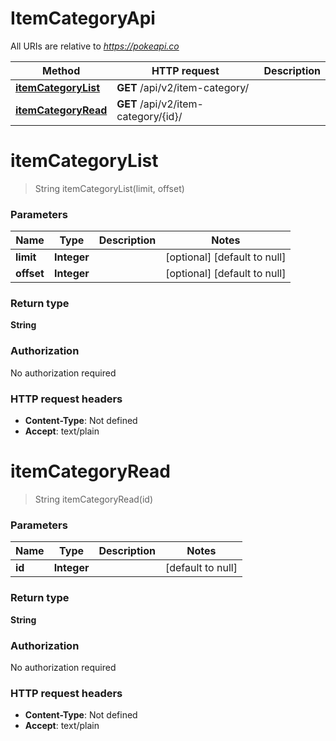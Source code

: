 # ItemCategoryApi

All URIs are relative to *https://pokeapi.co*

| Method | HTTP request | Description |
|------------- | ------------- | -------------|
| [**itemCategoryList**](ItemCategoryApi.md#itemCategoryList) | **GET** /api/v2/item-category/ |  |
| [**itemCategoryRead**](ItemCategoryApi.md#itemCategoryRead) | **GET** /api/v2/item-category/{id}/ |  |


<a name="itemCategoryList"></a>
# **itemCategoryList**
> String itemCategoryList(limit, offset)



### Parameters

|Name | Type | Description  | Notes |
|------------- | ------------- | ------------- | -------------|
| **limit** | **Integer**|  | [optional] [default to null] |
| **offset** | **Integer**|  | [optional] [default to null] |

### Return type

**String**

### Authorization

No authorization required

### HTTP request headers

- **Content-Type**: Not defined
- **Accept**: text/plain

<a name="itemCategoryRead"></a>
# **itemCategoryRead**
> String itemCategoryRead(id)



### Parameters

|Name | Type | Description  | Notes |
|------------- | ------------- | ------------- | -------------|
| **id** | **Integer**|  | [default to null] |

### Return type

**String**

### Authorization

No authorization required

### HTTP request headers

- **Content-Type**: Not defined
- **Accept**: text/plain

